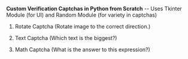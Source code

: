 **Custom Verification Captchas in Python from Scratch** -- Uses Tkinter Module (for UI) and Random Module (for variety in captchas) 

1. Rotate Captcha (Rotate image to the correct direction.)

2. Text Captcha (Which text is the biggest?)

3. Math Captcha (What is the answer to this expression?)